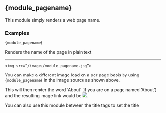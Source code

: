 ## {module_pagename}

This module simply renders a web page name.

### Examples

`{module_pagename}`

Renders the name of the page in plain text

***

`<img src=”/images/module_pagename.jpg”>`

You can make a different image load on a per page basis by using `{module_pagename}` in the image source as shown above. 

This will then render the word ‘About’ (if you are on a page named ‘About’) and the resulting image link would be <img src=”/images/About.jpg”>.

You can also use this module between the title tags to set the title
